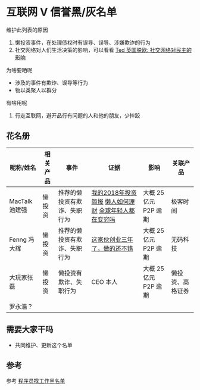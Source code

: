 # 互联网 V 信誉黑/灰名单

维护此列表的原因

1. 懒投资事件，在处理债权时有误导、误导、涉嫌欺诈的行为
2. 社交网络对人们生活决策的影响，可以看看 [Ted 英国脱欧: 社交网络对民主的影响](https://youtu.be/OQSMr-3GGvQ)

为啥要晒呢
- 涉及的事件有欺诈、误导等行为
- 物以类聚人以群分

有啥用呢
1. 行走互联网，避开品行有问题的人和他的朋友，少摔跤

## 花名册

| 昵称/姓名 | 相关产品 | 事件 | 证据 | 影响 | 关联产品 |
| -- | -- | -- | -- | -- | -- |
| MacTalk 池建强 | 懒投资 | 推荐的懒投资有欺诈、失职行为 |[我的2018年投资简报](https://mp.weixin.qq.com/s/oioV7DY-6YZsll37rGUU-w) [懒人如何理财](https://mp.weixin.qq.com/s/ebdwFb1DGf18ELtaTQikgg) [全球年轻人都在变穷吗](https://mp.weixin.qq.com/s/aw5FV-AmEpN4fAZFt2jd7g)| 大概 25 亿元 P2P 逾期 | 极客时间 |
| Fenng 冯大辉 | 懒投资 | 推荐的懒投资有欺诈、失职行为 |[这家伙创业三年了，做的还不错](https://mp.weixin.qq.com/s/7baiuz82RmsLA7Nz_3dmmA)| 大概 25 亿元 P2P 逾期 | 无码科技 |
| 大玩家张磊 | 懒投资 | 懒投资有欺诈、失职行为 | CEO 本人 | 大概 25 亿元 P2P 逾期 | 懒投资、高格证券 |
| 罗永浩？ | | |

## 需要大家干吗

- 共同维护、更新这个名单

## 参考

参考 [程序员找工作黑名单](https://github.com/shengxinjing/programmer-job-blacklist)
